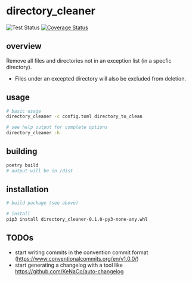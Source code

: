 # directory_cleaner

![Test Status](https://github.com/aerickson/directory_cleaner/actions/workflows/main.yml/badge.svg)
[![Coverage Status](https://coveralls.io/repos/github/aerickson/directory_cleaner/badge.svg?branch=more_tests)](https://coveralls.io/github/aerickson/directory_cleaner?branch=more_tests)

## overview

Remove all files and directories not in an exception list (in a specfic directory).

- Files under an excepted directory will also be excluded from deletion.

## usage

```bash
# basic usage
directory_cleaner -c config.toml directory_to_clean

# see help output for complete options
directory_cleaner -h
```

## building

```bash
poetry build
# output will be in /dist
```

## installation
```bash
# build package (see above)

# install
pip3 install directory_cleaner-0.1.0-py3-none-any.whl
```

## TODOs

- start writing commits in the convention commit format (https://www.conventionalcommits.org/en/v1.0.0/)
- start generating a changelog with a tool like https://github.com/KeNaCo/auto-changelog
